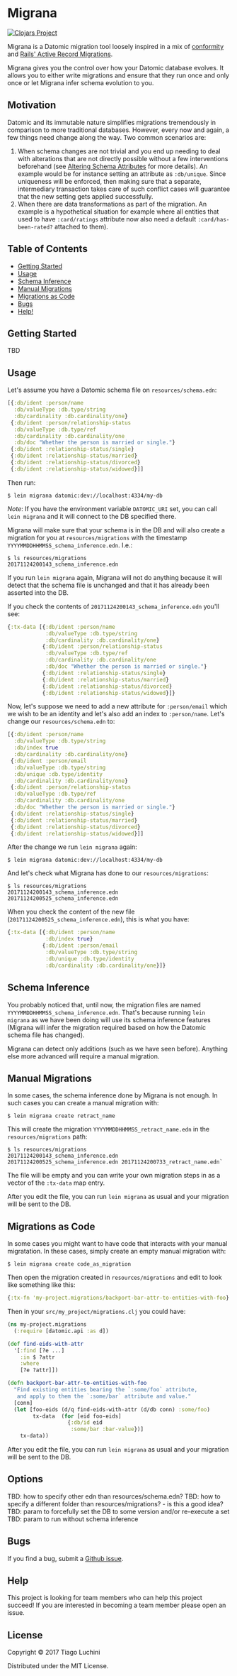 # Migrana

[![Clojars Project](https://img.shields.io/clojars/v/migrana.svg)](https://clojars.org/migrana)

Migrana is a Datomic migration tool loosely inspired in a mix of
[conformity](https://github.com/rkneufeld/conformity) and
[Rails' Active Record Migrations](http://edgeguides.rubyonrails.org/active_record_migrations.html).

Migrana gives you the control over how your Datomic database evolves. It
allows you to either write migrations and ensure that they run once and
only once or let Migrana infer schema evolution to you.

## Motivation

Datomic and its immutable nature simplifies migrations tremendously in
comparison to more traditional databases. However, every now and again, a
few things need change along the way. Two common scenarios are:

1. When schema changes are not trivial and you end up needing to deal with
   alterations that are not directly possible without a few interventions
   beforehand (see [Altering Schema Attributes](http://docs.datomic.com/schema.html#altering-schema-attributes)
   for more details). An example would be for instance setting an attribute
   as `:db/unique`. Since uniqueness will be enforced, then making sure that
   a separate, intermediary transaction takes care of such conflict cases will
   guarantee that the new setting gets applied successfully.
2. When there are data transformations as part of the migration. An example
   is a hypothetical situation for example where all entities that used to
   have `:card/ratings` attribute now also need a default
   `:card/has-been-rated?` attached to them).

## Table of Contents

* [Getting Started](#getting-started)
* [Usage](#usage)
* [Schema Inference](#schema-inference)
* [Manual Migrations](#manual-migrations)
* [Migrations as Code](#migrations-as-code)
* [Bugs](#bugs)
* [Help!](#help)

## Getting Started

TBD

## Usage

Let's assume you have a Datomic schema file on `resources/schema.edn`:

```clojure
[{:db/ident :person/name
  :db/valueType :db.type/string
  :db/cardinality :db.cardinality/one}
 {:db/ident :person/relationship-status
  :db/valueType :db.type/ref
  :db/cardinality :db.cardinality/one
  :db/doc "Whether the person is married or single."}
 {:db/ident :relationship-status/single}
 {:db/ident :relationship-status/married}
 {:db/ident :relationship-status/divorced}
 {:db/ident :relationship-status/widowed}]]
```

Then run:

```
$ lein migrana datomic:dev://localhost:4334/my-db
```

_Note_: If you have the environment variable `DATOMIC_URI` set, you can call
`lein migrana` and it will connect to the DB specified there.

Migrana will make sure that your schema is in the DB and will also create a
migration for you at `resources/migrations` with the timestamp
`YYYYMMDDHHMMSS_schema_inference.edn`. I.e.:

```
$ ls resources/migrations
20171124200143_schema_inference.edn
```

If you run `lein migrana` again, Migrana will not do anything because it
will detect that the schema file is unchanged and that it has already
been asserted into the DB.

If you check the contents of `20171124200143_schema_inference.edn` you'll see:

```clojure
{:tx-data [{:db/ident :person/name
            :db/valueType :db.type/string
            :db/cardinality :db.cardinality/one}
           {:db/ident :person/relationship-status
            :db/valueType :db.type/ref
            :db/cardinality :db.cardinality/one
            :db/doc "Whether the person is married or single."}
           {:db/ident :relationship-status/single}
           {:db/ident :relationship-status/married}
           {:db/ident :relationship-status/divorced}
           {:db/ident :relationship-status/widowed}]}
```

Now, let's suppose we need to add a new attribute for `:person/email`
which we wish to be an identity and let's also add an index to `:person/name`.
Let's change our `resources/schema.edn` to:

```clojure
[{:db/ident :person/name
  :db/valueType :db.type/string
  :db/index true
  :db/cardinality :db.cardinality/one}
 {:db/ident :person/email
  :db/valueType :db.type/string
  :db/unique :db.type/identity
  :db/cardinality :db.cardinality/one}
 {:db/ident :person/relationship-status
  :db/valueType :db.type/ref
  :db/cardinality :db.cardinality/one
  :db/doc "Whether the person is married or single."}
 {:db/ident :relationship-status/single}
 {:db/ident :relationship-status/married}
 {:db/ident :relationship-status/divorced}
 {:db/ident :relationship-status/widowed}]]
```

After the change we run `lein migrana` again:

```
$ lein migrana datomic:dev://localhost:4334/my-db
```

And let's check what Migrana has done to our `resources/migrations`:

```
$ ls resources/migrations
20171124200143_schema_inference.edn 20171124200525_schema_inference.edn
```

When you check the content of the new file
(`20171124200525_schema_inference.edn`), this is what you have:

```clojure
{:tx-data [{:db/ident :person/name
            :db/index true}
           {:db/ident :person/email
            :db/valueType :db.type/string
            :db/unique :db.type/identity
            :db/cardinality :db.cardinality/one}]}
```

## Schema Inference

You probably noticed that, until now, the migration files are named 
`YYYYMMDDHHMMSS_schema_inference.edn`. That's because running `lein migrana`
as we have been doing will use its schema inference features (Migrana
will infer the migration required based on how the Datomic schema file
has changed).

Migrana can detect only additions (such as we have seen before). Anything
else more advanced will require a manual migration.

## Manual Migrations

In some cases, the schema inference done by Migrana is not enough. In such
cases you can create a manual migration with:

```
$ lein migrana create retract_name
```

This will create the migration `YYYYMMDDHHMMSS_retract_name.edn` in
the `resources/migrations` path:

```
$ ls resources/migrations
20171124200143_schema_inference.edn 20171124200525_schema_inference.edn 20171124200733_retract_name.edn`
```

The file will be empty and you can write your own migration steps in as a
vector of the `:tx-data` map entry.

After you edit the file, you can run `lein migrana` as usual and your
migration will be sent to the DB.

## Migrations as Code

In some cases you might want to have code that interacts with your manual
migratation. In these cases, simply create an empty manual migration with:

```
$ lein migrana create code_as_migration
```

Then open the migration created in `resources/migrations` and edit to look
like something like this:

```clojure
{:tx-fn 'my-project.migrations/backport-bar-attr-to-entities-with-foo}
```

Then in your `src/my_project/migrations.clj` you could have:

```clojure
(ns my-project.migrations
  (:require [datomic.api :as d])

(def find-eids-with-attr
  '[:find [?e ...]
    :in $ ?attr
    :where
    [?e ?attr]])

(defn backport-bar-attr-to-entities-with-foo
  "Find existing entities bearing the `:some/foo` attribute,
   and apply to them the `:some/bar` attribute and value."
  [conn]
  (let [foo-eids (d/q find-eids-with-attr (d/db conn) :some/foo)
        tx-data  (for [eid foo-eids]
                   {:db/id eid
                    :some/bar :bar-value})]
    tx-data))
```

After you edit the file, you can run `lein migrana` as usual and your
migration will be sent to the DB.

## Options

TBD: how to specify other edn than resources/schema.edn?
TBD: how to specify a different folder than resources/migrations? - is this
a good idea?
TBD: param to forcefully set the DB to some version and/or re-execute a set
TBD: param to run without schema inference

## Bugs

If you find a bug, submit a
[Github issue](https://github.com/luchiniatwork/migrana/issues).

## Help

This project is looking for team members who can help this project succeed!
If you are interested in becoming a team member please open an issue.

## License

Copyright © 2017 Tiago Luchini

Distributed under the MIT License.
